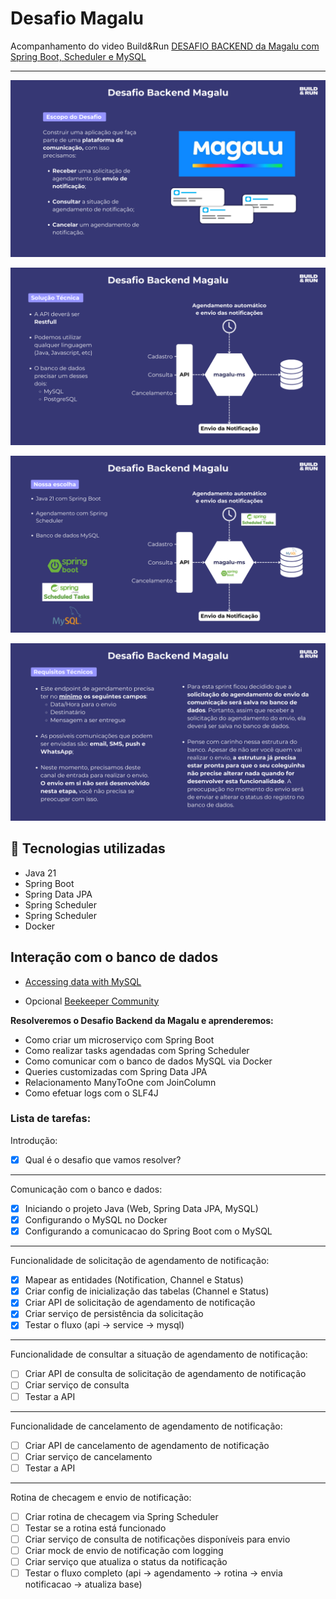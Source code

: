 # Desafio Magalu

Acompanhamento do video Build&Run [DESAFIO BACKEND da Magalu com Spring Boot, Scheduler e MySQL](https://youtu.be/af4W9Q4vB1s?si=QsF_TI2EGNjf_biD)

---

![img.png](assets/escopo-desafio.png)

![img.png](assets/solucao-tecnica.png)

![img.png](assets/tecnologias-utilizadas.png)

![img.png](assets/requisitos-tecnicos.png)

## 🚀 Tecnologias utilizadas
* Java 21
* Spring Boot
* Spring Data JPA
* Spring Scheduler
* Spring Scheduler
* Docker

## Interação com o banco de dados

* [Accessing data with MySQL](https://spring.io/guides/gs/accessing-data-mysql)

* Opcional [Beekeeper Community](https://github.com/beekeeper-studio/beekeeper-studio/releases/tag/v4.1.13)

**Resolveremos o Desafio Backend da Magalu e aprenderemos:**

- Como criar um microserviço com Spring Boot
- Como realizar tasks agendadas com Spring Scheduler
- Como comunicar com o banco de dados MySQL via Docker
- Queries customizadas com Spring Data JPA
- Relacionamento ManyToOne com JoinColumn
- Como efetuar logs com o SLF4J

### Lista de tarefas:

Introdução:

- [X]  Qual é o desafio que vamos resolver?

---

Comunicação com o banco e dados:

- [X]  Iniciando o projeto Java (Web, Spring Data JPA, MySQL)
- [X]  Configurando o MySQL no Docker
- [X]  Configurando a comunicacao do Spring Boot com o MySQL

---

Funcionalidade de solicitação de agendamento de notificação:

- [X]  Mapear as entidades (Notification, Channel e Status)
- [X]  Criar config de inicialização das tabelas (Channel e Status)
- [X]  Criar API de solicitação de agendamento de notificação
- [X]  Criar serviço de persistência da solicitação
- [X]  Testar o fluxo (api → service → mysql)

---

Funcionalidade de consultar a situação de agendamento de notificação:

- [ ]  Criar API de consulta de solicitação de agendamento de notificação
- [ ]  Criar serviço de consulta
- [ ]  Testar a API

---

Funcionalidade de cancelamento de agendamento de notificação:

- [ ]  Criar API de cancelamento de agendamento de notificação
- [ ]  Criar serviço de cancelamento
- [ ]  Testar a API

---

Rotina de checagem e envio de notificação:

- [ ]  Criar rotina de checagem via Spring Scheduler
- [ ]  Testar se a rotina está funcionado
- [ ]  Criar serviço de consulta de notificações disponíveis para envio
- [ ]  Criar mock de envio de notificação com logging
- [ ]  Criar serviço que atualiza o status da notificação
- [ ]  Testar o fluxo completo (api → agendamento → rotina → envia notificacao → atualiza base)